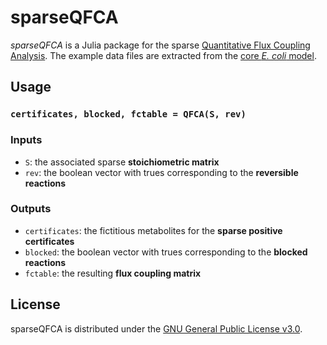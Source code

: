# sparseQFCA
*sparseQFCA* is a Julia package for the sparse [Quantitative Flux Coupling Analysis](https://mtefagh.github.io/qfca/).
The example data files are extracted from the [core *E. coli* model](http://systemsbiology.ucsd.edu/Downloads/EcoliCore).

## Usage
### `certificates, blocked, fctable = QFCA(S, rev)`

### Inputs
* `S`: the associated sparse **stoichiometric matrix**
* `rev`: the boolean vector with trues corresponding to the **reversible reactions**

### Outputs
* `certificates`: the fictitious metabolites for the **sparse positive certificates**
* `blocked`: the boolean vector with trues corresponding to the **blocked reactions**
* `fctable`: the resulting **flux coupling matrix**

## License
sparseQFCA is distributed under the [GNU General Public License v3.0](http://www.gnu.org/copyleft/gpl.html).
